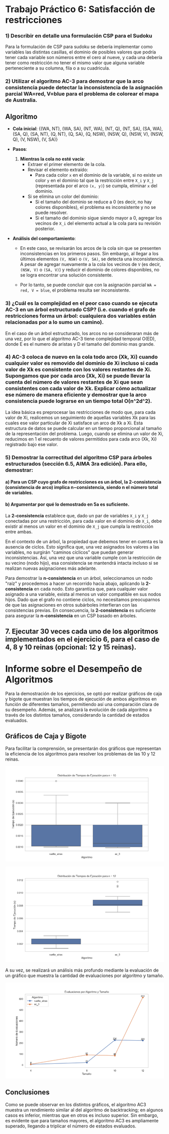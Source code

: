 # Trabajo Práctico 6: Satisfacción de restricciones 
### 1) Describir en detalle una formulación CSP para el Sudoku
Para la formulación de CSP para sudoku se debería implementar como variables las distintas casillas, el dominio de posibles valores que podría tener cada variable son números entre el cero al nueve, y cada una debería tener como restricción no tener el mismo valor que alguna variable perteneciente a su columna, fila o a su cuadricula.
### 2) Utilizar el algoritmo AC-3 para demostrar que la arco consistencia puede detectar la inconsistencia de la asignación parcial WA=red, V=blue para el problema de colorear el mapa de Australia.

## Algoritmo

- **Cola inicial**: 
  {(WA, NT), (WA, SA), (NT, WA), (NT, Q), (NT, SA), (SA, WA), (SA, Q), (SA, NT), (Q, NT), (Q, SA), (Q, NSW), (NSW, Q), (NSW, V), (NSW, Q), (V, NSW), (V, SA)}

- **Pasos**:
  1. **Mientras la cola no esté vacía**:
     - Extraer el primer elemento de la cola.
     - Revisar el elemento extraído:
       - Para cada color `x` en el dominio de la variable, si no existe un color `y` en el dominio tal que la restricción entre `X_i` y `X_j` (representada por el arco `(x, y)`) se cumpla, eliminar `x` del dominio.
     - Si se elimina un color del dominio:
       - Si el tamaño del dominio se reduce a 0 (es decir, no hay colores disponibles), el problema es inconsistente y no se puede resolver.
       - Si el tamaño del dominio sigue siendo mayor a 0, agregar los vecinos de `X_i` del elemento actual a la cola para su revisión posterior.

- **Análisis del comportamiento**:
  - En este caso, se revisarán los arcos de la cola sin que se presenten inconsistencias en los primeros pasos. Sin embargo, al llegar a los últimos elementos `(V, NSW)` o `(V, SA)`, se detecta una inconsistencia. A pesar de agregar nuevamente a la cola los vecinos de `V` (es decir, `(NSW, V)` o `(SA, V)`) y reducir el dominio de colores disponibles, no se logra encontrar una solución consistente.
  
  - Por lo tanto, se puede concluir que con la asignación parcial `WA = red, V = blue`, el problema resulta ser inconsistente.


### 3) ¿Cuál es la complejidad en el peor caso cuando se ejecuta AC-3 en un árbol estructurado CSP? (i.e. cuando el grafo de restricciones forma un árbol: cualquiera dos variables están relacionadas por a lo sumo un camino).
En el caso de un árbol estructurado, los arcos no se consideraran más de una vez, por lo que el algoritmo AC-3 tiene complejidad temporal O(ED), donde E es el numero de aristas y D el tamaño del dominio mas grande. 

### 4) AC-3 coloca de nuevo en la cola todo arco (Xk, Xi) cuando cualquier valor es removido del dominio de Xi incluso si cada valor de Xk es consistente con los valores restantes de Xi. Supongamos que por cada arco (Xk, Xi) se puede llevar la cuenta del número de valores restantes de  Xi que sean consistentes con cada valor de Xk. Explicar cómo actualizar ese número de manera  eficiente y demostrar que la arco consistencia puede lograrse en un tiempo total O(n^2d^2).
La idea básica es preprocesar las restricciones de modo que, para cada valor de Xi, realicemos un seguimiento de aquellas variables Xk para las cuales ese valor particular de Xi satisface un arco de Xk a Xi. Esta estructura de datos se puede calcular en un tiempo proporcional al tamaño de la representación del problema. Luego, cuando se elimina un valor de Xi, reducimos en 1 el recuento de valores permitidos para cada arco (Xk, Xi) registrado bajo ese valor.

### 5) Demostrar la correctitud del algoritmo CSP para árboles estructurados (sección 6.5, AIMA 3ra edición). Para ello, demostrar:
#### a) Para un CSP cuyo grafo de restricciones es un árbol, la 2-consistencia (consistencia de arco) implica n−consistencia, siendo n el número total de variables.
#### b) Argumentar por qué lo demostrado en 5a es suficiente.

La **2-consistencia** establece que, dado un par de variables `X_i` y `X_j` conectadas por una restricción, para cada valor en el dominio de `X_i`, debe existir al menos un valor en el dominio de `X_j` que cumpla la restricción entre ambas.

En el contexto de un árbol, la propiedad que debemos tener en cuenta es la ausencia de ciclos. Esto significa que, una vez asignados los valores a las variables, no surgirán "caminos cíclicos" que puedan generar inconsistencias. Así, una vez que una variable cumple con la restricción de su vecino (nodo hijo), esa consistencia se mantendrá intacta incluso si se realizan nuevas asignaciones más adelante.

Para demostrar la **n-consistencia** en un árbol, seleccionamos un nodo "raíz" y procedemos a hacer un recorrido hacia abajo, aplicando la **2-consistencia** en cada nodo. Esto garantiza que, para cualquier valor asignado a una variable, exista al menos un valor compatible en sus nodos hijos. Dado que el grafo no contiene ciclos, no necesitamos preocuparnos de que las asignaciones en otros subárboles interfieran con las consistencias previas. En consecuencia, la **2-consistencia** es suficiente para asegurar la **n-consistencia** en un CSP basado en árboles.


## 7. Ejecutar 30 veces cada uno de los algoritmos implementados en el ejercicio 6, para el caso de 4, 8 y 10 reinas (opcional: 12 y 15 reinas).

# Informe sobre el Desempeño de Algoritmos

Para la demostración de los ejercicios, se optó por realizar gráficos de caja y bigote que muestran los tiempos de ejecución de ambos algoritmos en función de diferentes tamaños, permitiendo así una comparación clara de su desempeño. Además, se analizará la evolución de cada algoritmo a través de los distintos tamaños, considerando la cantidad de estados evaluados.



## Gráficos de Caja y Bigote

Para facilitar la comprensión, se presentarán dos gráficos que representan la eficiencia de los algoritmos para resolver los problemas de las 10 y 12 reinas.

![Gráfico de Tiempos para 10 Reinas](images/grafico_tiempos_n_10.png)

![Gráfico de Tiempos para 12 Reinas](images/grafico_tiempos_n_12.png)

A su vez, se realizará un análisis más profundo mediante la evaluación de un gráfico que muestra la cantidad de evaluaciones por algoritmo y tamaño.

![Gráfico de Evaluaciones](images/grafico_evaluaciones.png)

## Conclusiones
Como se puede observar en los distintos gráficos, el algoritmo AC3 muestra un rendimiento similar al del algoritmo de backtracking; en algunos casos es inferior, mientras que en otros es incluso superior. Sin embargo, es evidente que para tamaños mayores, el algoritmo AC3 es ampliamente superado, llegando a triplicar el número de estados evaluados.
